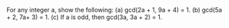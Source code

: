 For any integer a, show the following:
    (a) gcd(2a + 1, 9a + 4) = 1.
    (b) gcd(5a + 2, 7a+ 3) = 1.
    (c) If a is odd, then gcd(3a, 3a + 2) = 1.